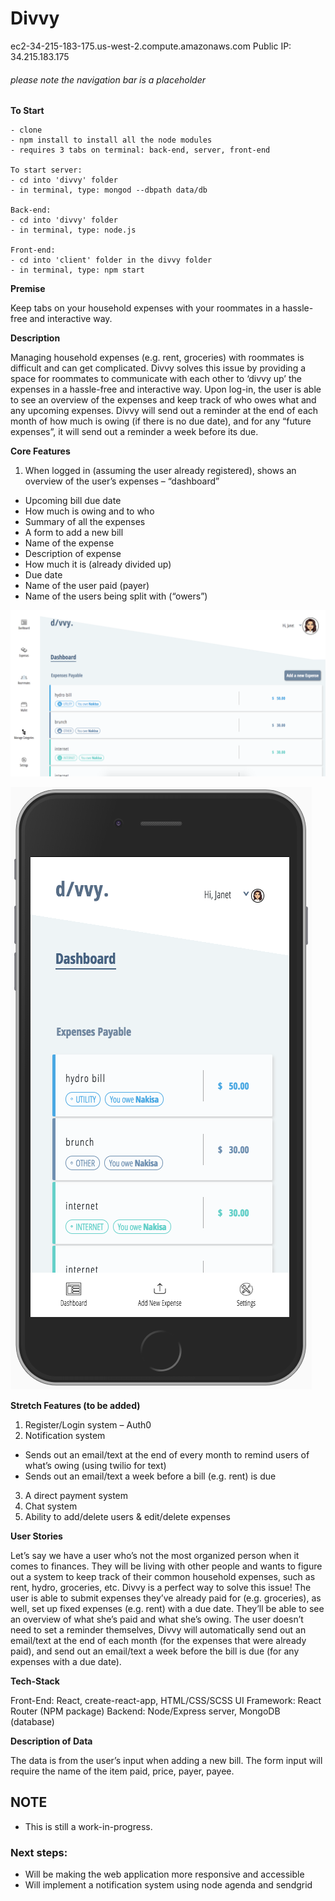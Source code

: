 # Divvy
ec2-34-215-183-175.us-west-2.compute.amazonaws.com
Public IP: 34.215.183.175


###### please note the navigation bar is a placeholder 

**To Start**
```
- clone
- npm install to install all the node modules
- requires 3 tabs on terminal: back-end, server, front-end

To start server:
- cd into 'divvy' folder
- in terminal, type: mongod --dbpath data/db

Back-end:
- cd into 'divvy' folder
- in terminal, type: node.js

Front-end:
- cd into 'client' folder in the divvy folder
- in terminal, type: npm start
```


**Premise**

Keep tabs on your household expenses with your roommates in a hassle-free and interactive way.  


**Description**

Managing household expenses (e.g. rent, groceries) with roommates is difficult and can get complicated. Divvy solves this issue by providing a space for roommates to communicate with each other to ‘divvy up’ the expenses in a hassle-free and interactive way. Upon log-in, the user is able to see an overview of the expenses and keep track of who owes what and any upcoming expenses. Divvy will send out a reminder at the end of each month of how much is owing (if there is no due date), and for any “future expenses”, it will send out a reminder a week before its due.


**Core Features**

1)	When logged in (assuming the user already registered), shows an overview of the user’s expenses – “dashboard”
- Upcoming bill due date
- How much is owing and to who 
- Summary of all the expenses
- A form to add a new bill 
- Name of the expense
- Description of expense
- How much it is (already divided up)
- Due date 
- Name of the user paid (payer)
- Name of the users being split with (“owers”)


![picture](images/website.png)

![picture](images/phone.png)


**Stretch Features (to be added)**

1)	Register/Login system – Auth0
2)	Notification system 
- Sends out an email/text at the end of every month to remind users of what’s owing (using twilio for text)
- Sends out an email/text a week before a bill (e.g. rent) is due 
3)	A direct payment system
4)	Chat system
5)	Ability to add/delete users & edit/delete expenses


**User Stories**

Let’s say we have a user who’s not the most organized person when it comes to finances. They will be living with other people and wants to figure out a system to keep track of their common household expenses, such as rent, hydro, groceries, etc. Divvy is a perfect way to solve this issue!  The user is able to submit expenses they’ve already paid for (e.g. groceries), as well, set up fixed expenses (e.g. rent) with a due date. They’ll be able to see an overview of what she’s paid and what she’s owing. The user doesn’t need to set a reminder themselves, Divvy will automatically send out an email/text at the end of each month (for the expenses that were already paid), and send out an email/text a week before the bill is due (for any expenses with a due date).


**Tech-Stack**

Front-End: React, create-react-app, HTML/CSS/SCSS
UI Framework: React Router (NPM package)
Backend: Node/Express server, MongoDB (database)

**Description of Data**

The data is from the user’s input when adding a new bill. The form input will require the name of the item paid, price, payer, payee. 


## NOTE
- This is still a work-in-progress. 
### Next steps:
- Will be making the web application more responsive and accessible
- Will implement a notification system using node agenda and sendgrid

